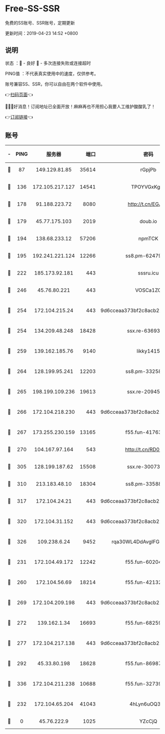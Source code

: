 # Free-SS-SSR

免费的SS账号、SSR账号，定期更新

更新时间：2019-04-23 14:52 +0800

## 说明

状态     ：🙂 - 良好 🙁 - 多次连接失败或连接超时

PING值   ：不代表真实使用中的速度，仅供参考。

账号兼容SS、SSR，你可以自由在两个软件中使用。

👉[扫码页面](https://liesauer.github.io/Free-SS-SSR/)👈

🎉🎉🎉好消息！订阅地址已全面开放！麻麻再也不用担心我要人工维护酸酸乳了！

👉[订阅链接](https://www.liesauer.net/yogurt/subscribe?ACCESS_TOKEN=DAYxR3mMaZAsaqUb)👈

## 账号

|-|PING|服务器|端口|密码|加密方式|区域|
|:----:|:----:|:-----:|-----:|:----:|:----:|:----:|
|🙂|87|149.129.81.85|35614|rGpjPb|rc4-md5|HK|
|🙂|136|172.105.217.127|14541|TPOYVGxKglpi|aes-256-cfb|JP|
|🙂|178|91.188.223.72|8080|http://t.cn/EGJIyrl|rc4-md5|RU|
|🙂|179|45.77.175.103|2019|doub.io|aes-128-ctr|SG|
|🙂|194|138.68.233.12|57206|npmTCK|rc4-md5|US|
|🙂|195|192.241.221.124|12266|ss8.pm-62479228|aes-256-cfb|US|
|🙂|222|185.173.92.181|443|sssru.icu|rc4-md5|RU|
|🙂|246|45.76.80.221|443|VOSCa1ZG|aes-256-cfb|DE|
|🙂|254|172.104.215.24|443|9d6cceaa373bf2c8acb22e60b6a58be6|aes-256-cfb|US|
|🙂|254|134.209.48.248|18428|ssx.re-63693340|aes-256-cfb|US|
|🙂|259|139.162.185.76|9140|likky1415|aes-256-cfb|DE|
|🙂|264|128.199.95.241|12203|ss8.pm-33258331|aes-256-cfb|SG|
|🙂|265|198.199.109.236|19613|ssx.re-20945922|aes-256-cfb|US|
|🙂|266|172.104.218.230|443|9d6cceaa373bf2c8acb22e60b6a58be6|aes-256-cfb|US|
|🙂|267|173.255.230.159|13165|f55.fun-41763187|aes-256-cfb|US|
|🙂|270|104.167.97.164|543|http://t.cn/RD0D7sx|rc4-md5|CA|
|🙂|305|128.199.187.62|15508|ssx.re-30073264|aes-256-cfb|SG|
|🙂|310|213.183.48.10|18304|ss8.pm-33588468|rc4-md5|RU|
|🙂|317|172.104.24.21|443|9d6cceaa373bf2c8acb22e60b6a58be6|aes-256-cfb|US|
|🙂|320|172.104.31.152|443|9d6cceaa373bf2c8acb22e60b6a58be6|aes-256-cfb|US|
|🙂|326|109.238.6.24|9452|rqa30WL4DdAvgIFG6Fs3znzTa|aes-256-cfb|FR|
|🙂|231|172.104.49.172|12242|f55.fun-60204359|aes-256-cfb|SG|
|🙂|260|172.104.56.69|18214|f55.fun-42132790|aes-256-cfb|SG|
|🙂|269|172.104.209.198|443|9d6cceaa373bf2c8acb22e60b6a58be6|aes-256-cfb|US|
|🙂|272|139.162.1.34|16693|f55.fun-68259533|aes-256-cfb|SG|
|🙂|277|172.104.217.138|443|9d6cceaa373bf2c8acb22e60b6a58be6|aes-256-cfb|US|
|🙂|292|45.33.80.198|18628|f55.fun-86987032|aes-256-cfb|US|
|🙂|336|172.104.211.238|10688|f55.fun-32739231|aes-256-cfb|US|
|🙁|232|172.104.65.204|41043|4hLyn6uOQ3hU|aes-256-cfb|JP|
|🙁|0|45.76.222.9|1025|YZcCjQ|rc4-md5|JP|
